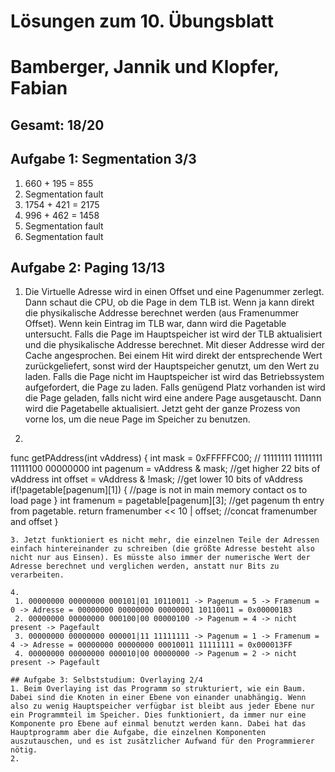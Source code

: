 # Lösungen zum 10\. Übungsblatt

# Bamberger, Jannik und Klopfer, Fabian

## Gesamt: 18/20

## Aufgabe 1: Segmentation 3/3
1. 660 + 195 = 855
2. Segmentation fault
3. 1754 + 421 = 2175
4. 996 + 462 = 1458
5. Segmentation fault
6. Segmentation fault

## Aufgabe 2: Paging 13/13
1. Die Virtuelle Adresse wird in einen Offset und eine Pagenummer zerlegt. Dann schaut die CPU, ob die Page in dem TLB ist. Wenn ja kann direkt die physikalische Addresse berechnet werden (aus Framenummer Offset). Wenn kein Eintrag im TLB war, dann wird die Pagetable untersucht. Falls die Page im Hauptspeicher ist wird der TLB aktualisiert und die physikalische Addresse berechnet. Mit dieser Addresse wird der Cache angesprochen. Bei einem Hit wird direkt der entsprechende Wert zurückgeliefert, sonst wird der Hauptspeicher genutzt, um den Wert zu laden. Falls die Page nicht im Hauptspeicher ist wird das Betriebssystem aufgefordert, die Page zu laden. Falls genügend Platz vorhanden ist wird die Page geladen, falls nicht wird eine andere Page ausgetauscht. Dann wird die Pagetabelle aktualisiert. Jetzt geht der ganze Prozess von vorne los, um die neue Page im Speicher zu benutzen.
2. ```
func getPAddress(int vAddress) {
	int mask = 0xFFFFFC00; // 11111111 11111111 11111100 00000000
	int pagenum = vAddress & mask;		//get higher 22 bits of vAddress
	int offset = vAddress & !mask;		//get lower 10 bits of vAddress
		if(!pagetable[pagenum][1]) { //page is not in main memory
		contact os to load page
	}
	int framenum = pagetable[pagenum][3];	//get pagenum th entry from pagetable.
	return framenumber << 10 | offset; //concat framenumber and offset
}
```
3. Jetzt funktioniert es nicht mehr, die einzelnen Teile der Adressen einfach hintereinander zu schreiben (die größte Adresse besteht also nicht nur aus Einsen). Es müsste also immer der numerische Wert der Adresse berechnet und verglichen werden, anstatt nur Bits zu verarbeiten.  

4.
 1. 00000000 00000000 000101|01 10110011 -> Pagenum = 5 -> Framenum = 0 -> Adresse = 00000000 00000000 00000001 10110011 = ‭0x000001B3‬
 2. ‭00000000 00000000 000100|00 00000100‬ -> Pagenum = 4 -> nicht present -> Pagefault
 3. 00000000 00000000 0000‭01|11 11111111‬ -> Pagenum = 1 -> Framenum = 4 -> Adresse = 00000000 00000000 00010011 11111111 = ‭0x000013FF‬
 4. 00000000 00000000 ‭000010|00 00000000‬ -> Pagenum = 2 -> nicht present -> Pagefault

## Aufgabe 3: Selbststudium: Overlaying 2/4
1. Beim Overlaying ist das Programm so strukturiert, wie ein Baum. Dabei sind die Knoten in einer Ebene von einander unabhängig. Wenn also zu wenig Hauptspeicher verfügbar ist bleibt aus jeder Ebene nur ein Programmteil im Speicher. Dies funktioniert, da immer nur eine Komponente pro Ebene auf einmal benutzt werden kann. Dabei hat das Hauptprogramm aber die Aufgabe, die einzelnen Komponenten auszutauschen, und es ist zusätzlicher Aufwand für den Programmierer nötig.
2.
